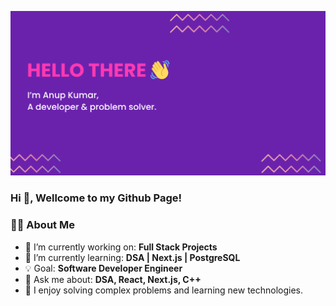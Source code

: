
![My photo](assets/banner.png)
### Hi 👋, Wellcome to my Github Page!

### 🧑‍💻 About Me

- 🔭 I’m currently working on: **Full Stack Projects**
- 🌱 I’m currently learning: **DSA | Next.js | PostgreSQL**
- 💡 Goal: **Software Developer Engineer**
- 💬 Ask me about: **DSA, React, Next.js, C++**
- 🧠 I enjoy solving complex problems and learning new technologies. 

